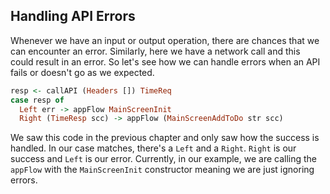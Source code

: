 ## Handling API Errors

Whenever we have an input or output operation, there are chances that we can encounter an error. Similarly, here we have a network call and this could result in an error. So let's see how we can handle errors when an API fails or doesn't go as we expected.

```haskell
resp <- callAPI (Headers []) TimeReq
case resp of
  Left err -> appFlow MainScreenInit
  Right (TimeResp scc) -> appFlow (MainScreenAddToDo str scc)
```

We saw this code in the previous chapter and only saw how the success is handled. In our case matches, there's a `Left` and a `Right`. `Right` is our success and `Left` is our error. Currently, in our example, we are calling the `appFlow` with the `MainScreenInit` constructor meaning we are just ignoring errors.

